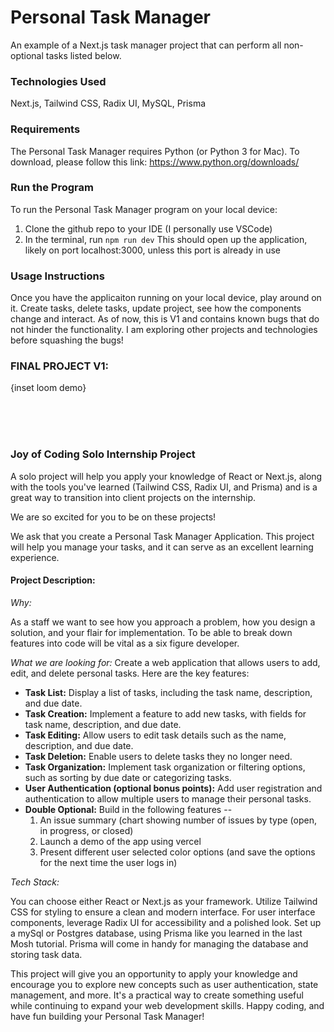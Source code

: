 # Personal Task Manager
An example of a Next.js task manager project that can perform all non-optional tasks listed below.

### Technologies Used
Next.js, Tailwind CSS, Radix UI, MySQL, Prisma

### Requirements
The Personal Task Manager requires Python (or Python 3 for Mac). To download, please follow this link: https://www.python.org/downloads/

### Run the Program
To run the Personal Task Manager program on your local device:
1. Clone the github repo to your IDE (I personally use VSCode)
2. In the terminal, run `npm run dev`
This should open up the application, likely on port localhost:3000, unless this port is already in use

### Usage Instructions
Once you have the applicaiton running on your local device, play around on it. Create tasks, delete tasks, update project, see how the components change and interact.
As of now, this is V1 and contains known bugs that do not hinder the functionality. I am exploring other projects and technologies before squashing the bugs!

### FINAL PROJECT V1:
{inset loom demo}

<br />
<br />
<br />

### Joy of Coding Solo Internship Project

A solo project will help you apply your knowledge of React or Next.js, along with the tools you've learned (Tailwind CSS, Radix UI, and Prisma) and is a great way to transition into client projects on the internship.

We are so excited for you to be on these projects!

We ask that you create a Personal Task Manager Application. This project will help you manage your tasks, and it can serve as an excellent learning experience.

<h4>Project Description:</h4>

_Why:_ 

As a staff we want to see how you approach a problem, how you design a solution, and your flair for implementation. To be able to break down features into code will be vital as a six figure developer.
 
 
_What we are looking for:_
Create a web application that allows users to add, edit, and delete personal tasks. Here are the key features:

- **Task List:** Display a list of tasks, including the task name, description, and due date.
- **Task Creation:** Implement a feature to add new tasks, with fields for task name, description, and due date.
- **Task Editing:** Allow users to edit task details such as the name, description, and due date.
- **Task Deletion:** Enable users to delete tasks they no longer need.
- **Task Organization:** Implement task organization or filtering options, such as sorting by due date or categorizing tasks.
- **User Authentication (optional bonus points):** Add user registration and authentication to allow multiple users to manage their personal tasks.
- **Double Optional:** Build in the following features -- 
   1. An issue summary (chart showing number of issues by type (open, in progress, or closed)
   2. Launch a demo of the app using vercel
   3. Present different user selected color options (and save the options for the next time the user logs in)


_Tech Stack:_

You can choose either React or Next.js as your framework. Utilize Tailwind CSS for styling to ensure a clean and modern interface. For user interface components, leverage Radix UI for accessibility and a polished look. Set up a mySql or Postgres database, using Prisma like you learned in the last Mosh tutorial. Prisma will come in handy for managing the database and storing task data.

This project will give you an opportunity to apply your knowledge and encourage you to explore new concepts such as user authentication, state management, and more. It's a practical way to create something useful while continuing to expand your web development skills. Happy coding, and have fun building your Personal Task Manager!
